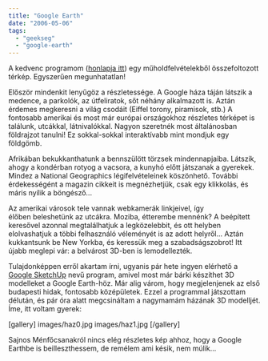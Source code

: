 ```yaml
---
title: "Google Earth"
date: "2006-05-06"
tags: 
  - "geekseg"
  - "google-earth"
---
```


A kedvenc programom ([honlapja itt](http://earth.google.com/)) egy műholdfelvételekből összefoltozott térkép. Egyszerűen megunhatatlan!

Először mindenkit lenyűgöz a részletessége. A Google háza táján látszik a medence, a parkolók, az útfeliratok, sőt néhány alkalmazott is. Aztán érdemes megkeresni a világ csodáit (Eiffel torony, piramisok, stb.) A fontosabb amerikai és most már európai országokhoz részletes térképet is találunk, utcákkal, látnivalókkal. Nagyon szeretnék most általánosban földrajzot tanulni! Ez sokkal-sokkal interaktívabb mint mondjuk egy földgömb.

Afrikában bekukkanthatunk a bennszülött törzsek mindennapjaiba. Látszik, ahogy a kondérban rotyog a vacsora, a kunyhó előtt játszanak a gyerekek. Mindez a National Geographics légifelvételeinek köszönhető. További érdekességént a magazin cikkeit is megnézhetjük, csak egy klikkolás, és máris nyílik a böngésző...

Az amerikai városok tele vannak webkamerák linkjeivel, így élőben beleshetünk az utcákra. Moziba, étterembe mennénk? A beépített keresővel azonnal megtalálhatjuk a legközelebbit, és ott helyben elolvashatjuk a többi felhasználó véleményét is az adott helyről... Aztán kukkantsunk be New Yorkba, és keressük meg a szabadságszobrot! Itt újabb meglepi vár: a belvárost 3D-ben is lemodellezték.

Tulajdonképpen erről akartam írni, ugyanis pár hete ingyen elérhető a [Google SketchUp](http://sketchup.google.com/) nevű program, amivel most már bárki készíthet 3D modelleket a Google Earth-höz. Már alig várom, hogy megjelenjenek az első budapesti hidak, fontosabb középületek. Ezzel a programmal játszottam délután, és pár óra alatt megcsináltam a nagymamám házának 3D modelljét. Íme, itt voltam gyerek:

[gallery]
  images/haz0.jpg
  images/haz1.jpg
[/gallery]

Sajnos Ménfőcsanakról nincs elég részletes kép ahhoz, hogy a Google Earthbe is beilleszthessem, de remélem ami késik, nem múlik...
